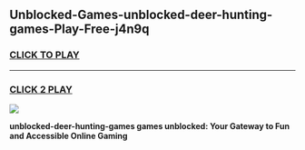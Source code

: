
## Unblocked-Games-unblocked-deer-hunting-games-Play-Free-j4n9q
<h3>
<a href="https://premium76.site?title=unblocked-deer-hunting-games&ref=23A">CLICK TO PLAY</a></h3>
<hr>

<h3>
<a href="https://premium76.site?title=unblocked-deer-hunting-games&ref=23A">CLICK 2 PLAY</a>
  
</h3>

<a href="https://premium76.site?title=unblocked-deer-hunting-games&ref=23A"><img src="https://clearcache.store/games.png"></a>


**unblocked-deer-hunting-games games unblocked: Your Gateway to Fun and Accessible Online Gaming**
